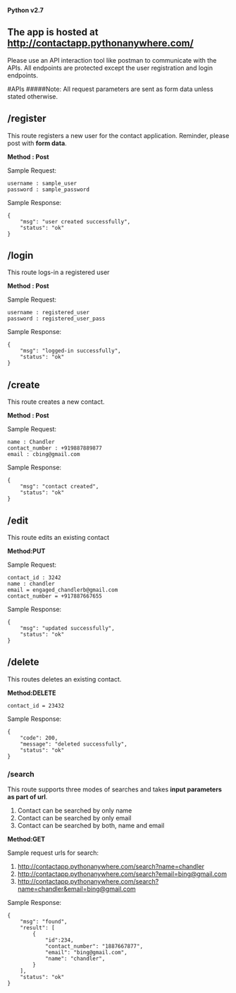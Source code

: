 
**Python v2.7** 
## The app is hosted at http://contactapp.pythonanywhere.com/

Please use an API interaction tool like postman to communicate with the APIs. All endpoints are protected except the user registration and login endpoints.

#APIs
#####Note: All request parameters are sent as form data unless stated otherwise.
## /register
This route registers a new user for the contact application. Reminder, please post with **form data**.

**Method : Post**

Sample Request:

	username : sample_user
	password : sample_password	
							    
Sample Response:
	
	{
	    "msg": "user created successfully",
	    "status": "ok"
	}
			
## /login
This route logs-in a registered user

**Method : Post**

Sample Request:

	
	username : registered_user 
	password : registered_user_pass 
	 	          

Sample Response:

	{
	    "msg": "logged-in successfully",
	    "status": "ok"
	}
	
## /create
This route creates a new contact.

**Method : Post**

Sample Request:
	
	name : Chandler 
	contact_number : +919887889877 
	email : cbing@gmail.com
    
Sample Response:

    {
   	 	"msg": "contact created",
    	"status": "ok"
	}
## /edit
This route edits an existing contact 

**Method:PUT**

Sample Request:							    
	

	contact_id : 3242
	name : chandler
	email = engaged_chandlerb@gmail.com
	contact_number = +917887667655
	

Sample Response:
	
    {
   	 	"msg": "updated successfully",
    	"status": "ok"
	}

## /delete
This routes deletes an existing contact.

**Method:DELETE**

	contact_id = 23432
	
Sample Response:		
	
	{
	    "code": 200,
	    "message": "deleted successfully",
	    "status": "ok"
	}

### /search
This route supports three modes of searches and takes **input parameters as part of url**.

1. Contact can be searched by only name
2. Contact can be searched by only email
3. Contact can be searched by both, name and email

**Method:GET**

Sample request urls for search:

1. http://contactapp.pythonanywhere.com/search?name=chandler
2. http://contactapp.pythonanywhere.com/search?email=bing@gmail.com
3. http://contactapp.pythonanywhere.com/search?name=chandler&email=bing@gmail.com

Sample Response:		
    
	{
	    "msg": "found",
	    "result": [
	        {
	            "id":234,
	            "contact_number": "1887667877",
	            "email": "bing@gmail.com",
	            "name": "chandler",
	        }
	    ],
	    "status": "ok"
	}
					    

